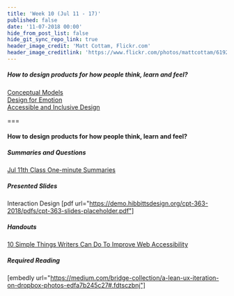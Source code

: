 ```yaml
---
title: 'Week 10 (Jul 11 - 17)'
published: false
date: '11-07-2018 00:00'
hide_from_post_list: false
hide_git_sync_repo_link: true
header_image_credit: 'Matt Cottam, Flickr.com'
header_image_creditlink: 'https://www.flickr.com/photos/mattcottam/6192507935/'
---
```


##### How to design products for how people think, learn and feel?
[Conceptual Models](https://paulhibbitts.net/cmpt-363-182/pdfs/cmpt-363-182-interaction-design.pdf#page=5)  
[Design for Emotion](https://paulhibbitts.net/cmpt-363-182/pdfs/cmpt-363-182-interaction-design.pdf#page=87)  
[Accessible and Inclusive Design](https://paulhibbitts.net/cmpt-363-182/pdfs/cmpt-363-182-interaction-design.pdf#page=100)  

===

#### **How to design products for how people think, learn and feel?**

##### Summaries and Questions  
[Jul 11th Class One-minute Summaries](https://sso.canvaslms.com/courses/1413912/assignments/9519526)

##### Presented Slides  
Interaction Design
[pdf url="https://demo.hibbittsdesign.org/cpt-363-2018/pdfs/cpt-363-slides-placeholder.pdf"]  

##### Handouts
[10 Simple Things Writers Can Do To Improve Web Accessibility](http://www.seamlesscms.com/Insights/Content-Accessibility)  

##### Required Reading  
[embedly url="https://medium.com/bridge-collection/a-lean-ux-iteration-on-dropbox-photos-edfa7b245c27#.fdtsczbnj"]
